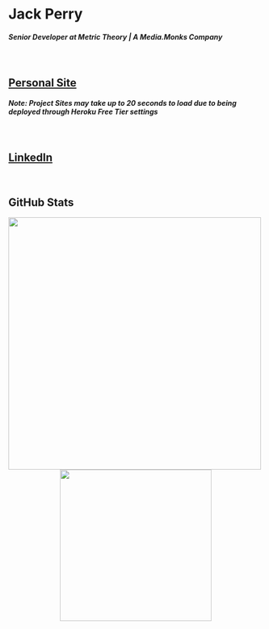 # Jack Perry
##### Senior Developer at Metric Theory | A Media.Monks Company

<br/>

## [Personal Site](http://thejackperry.com)
##### Note: Project Sites may take up to 20 seconds to load due to being deployed through Heroku Free Tier settings
 
<br/>
 
## [LinkedIn](https://www.linkedin.com/in/jack-e-perry/)

<br/>

## GitHub Stats
<div align="center">
 <img src="https://github-readme-stats-lemon-eta.vercel.app/api?username=japerry911&show_icons=true&theme=nightowl&count_private=true&hide=issues,stars" width="500" align="left" height="500" />
 <img src="https://github-readme-stats-lemon-eta.vercel.app/api/top-langs/?username=japerry911&hide=html,Jupyter%20Notebook&langs_count=10&theme=nightowl&count_private=true" width="300" />
</div>
